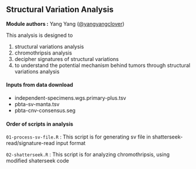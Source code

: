 ## Structural Variation Analysis

**Module authors :** Yang Yang ([@yangyangclover](https://github.com/yangyangclover))


This analysis is designed to 
1. structural variations analysis
2. chromothripsis analysis
3. decipher signatures of structural variations
4. to understand the potential mechanism behind tumors through structural variations analysis

#### Inputs from data download
* independent-specimens.wgs.primary-plus.tsv
* pbta-sv-manta.tsv
* pbta-cnv-consensus.seg

#### Order of scripts in analysis
`01-process-sv-file.R` : This script is for generating sv file in shatterseek-read/signature-read input format

`02-shatterseek.R` : This script is for analyzing chromothripsis, using modified shaterseek code